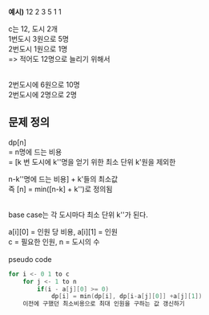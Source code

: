 
**예시)**
12 2
3 5
1 1

c는 12, 도시 2개</br>
1번도시 3원으로 5명</br>
2번도시 1원으로 1명</br>
=> 적어도 12명으로 늘리기 위해서

</br>
2번도시에 6원으로 10명
</br>
2번도시에 2명으로 2명


## 문제 정의

dp[n]
</br>
= n명에 드는 비용
</br>
= [k 번 도시에 k''명을 얻기 위한 최소 단위 k'원을 제외한

n-k''명에 드는 비용] + k'들의 최소값
</br>
즉 [n] = min([n-k] + k'')로 정의됨

</br>
base case는 각 도시마다 최소 단위 k''가 된다.

a[i][0] = 인원 당 비용, a[i][1] = 인원
</br>
c = 필요한 인원, n = 도시의 수
</br></br>
pseudo code
```cpp:dp.cpp
for i <- 0 1 to c
	for j <- 1 to n
		if(i - a[j][0] >= 0)
			dp[i] = min(dp[i], dp[i-a[j][0]] +a[j][1])
	이전에 구했던 최소비용으로 최대 인원을 구하는 값 갱신하기
```
